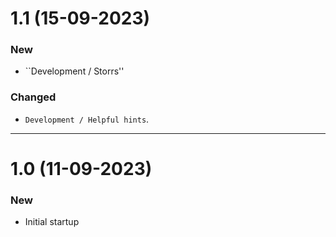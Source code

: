 # 1.1 (15-09-2023)

### New

- ``Development / Storrs''

### Changed

- ``Development / Helpful hints``.

---

# 1.0 (11-09-2023)

### New

- Initial startup

